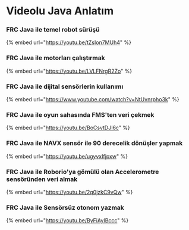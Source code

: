 # Videolu Java Anlatım

### FRC Java ile temel robot sürüşü

{% embed url="https://youtu.be/tZsIon7MUh4" %}

### FRC Java ile motorları çalıştırmak

{% embed url="https://youtu.be/LVLFNrgR2Zo" %}

### FRC Java ile dijital sensörlerin kullanımı

{% embed url="https://www.youtube.com/watch?v=NtUvnrpho3k" %}

### FRC Java ile oyun sahasında FMS'ten veri çekmek

{% embed url="https://youtu.be/BoCsvtDJI6c" %}

### FRC Java ile NAVX sensör ile 90 derecelik dönüşler yapmak

{% embed url="https://youtu.be/ugyvxIfjpxw" %}

### FRC Java ile Roborio'ya gömülü olan Accelerometre sensöründen veri almak

{% embed url="https://youtu.be/2q0jzkC9vQw" %}

### FRC Java ile Sensörsüz otonom yazmak

{% embed url="https://youtu.be/ByFiAyIBccc" %}





